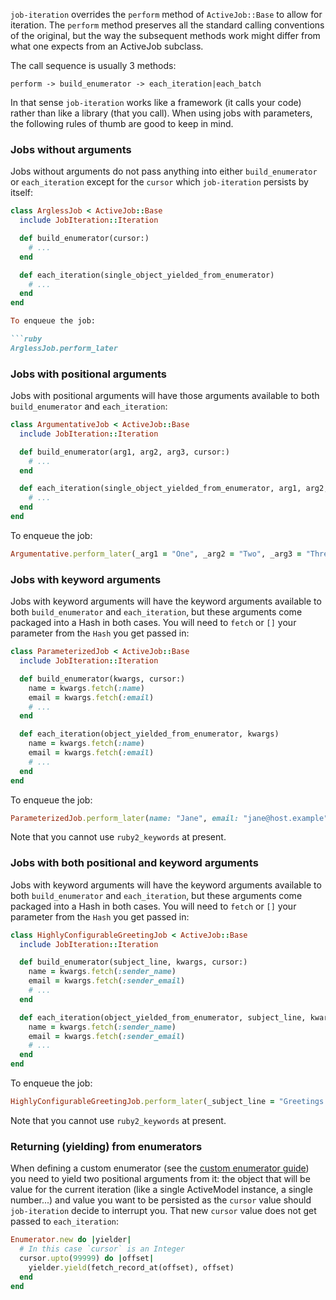 `job-iteration` overrides the `perform` method of `ActiveJob::Base` to allow for iteration. The `perform` method preserves all the standard calling conventions of the original, but the way the subsequent methods work might differ from what one expects from an ActiveJob subclass.

The call sequence is usually 3 methods:

`perform -> build_enumerator -> each_iteration|each_batch`

In that sense `job-iteration` works like a framework (it calls your code) rather than like a library (that you call). When using jobs with parameters, the following rules of thumb are good to keep in mind.

### Jobs without arguments

Jobs without arguments do not pass anything into either `build_enumerator` or `each_iteration` except for the `cursor` which `job-iteration` persists by itself:

```ruby
class ArglessJob < ActiveJob::Base
  include JobIteration::Iteration

  def build_enumerator(cursor:)
    # ...
  end

  def each_iteration(single_object_yielded_from_enumerator)
    # ...
  end
end

To enqueue the job:

```ruby
ArglessJob.perform_later
```

### Jobs with positional arguments

Jobs with positional arguments will have those arguments available to both `build_enumerator` and `each_iteration`:

```ruby
class ArgumentativeJob < ActiveJob::Base
  include JobIteration::Iteration

  def build_enumerator(arg1, arg2, arg3, cursor:)
    # ...
  end

  def each_iteration(single_object_yielded_from_enumerator, arg1, arg2, arg3)
    # ...
  end
end
```

To enqueue the job:

```ruby
Argumentative.perform_later(_arg1 = "One", _arg2 = "Two", _arg3 = "Three")
```

### Jobs with keyword arguments

Jobs with keyword arguments will have the keyword arguments available to both `build_enumerator` and `each_iteration`, but these arguments come packaged into a Hash in both cases. You will need to `fetch` or `[]` your parameter from the `Hash` you get passed in:

```ruby
class ParameterizedJob < ActiveJob::Base
  include JobIteration::Iteration

  def build_enumerator(kwargs, cursor:)
    name = kwargs.fetch(:name)
    email = kwargs.fetch(:email)
    # ...
  end

  def each_iteration(object_yielded_from_enumerator, kwargs)
    name = kwargs.fetch(:name)
    email = kwargs.fetch(:email)
    # ...
  end
end
```

To enqueue the job:

```ruby
ParameterizedJob.perform_later(name: "Jane", email: "jane@host.example")
```

Note that you cannot use `ruby2_keywords` at present.

### Jobs with both positional and keyword arguments

Jobs with keyword arguments will have the keyword arguments available to both `build_enumerator` and `each_iteration`, but these arguments come packaged into a Hash in both cases. You will need to `fetch` or `[]` your parameter from the `Hash` you get passed in:

```ruby
class HighlyConfigurableGreetingJob < ActiveJob::Base
  include JobIteration::Iteration

  def build_enumerator(subject_line, kwargs, cursor:)
    name = kwargs.fetch(:sender_name)
    email = kwargs.fetch(:sender_email)
    # ...
  end

  def each_iteration(object_yielded_from_enumerator, subject_line, kwargs)
    name = kwargs.fetch(:sender_name)
    email = kwargs.fetch(:sender_email)
    # ...
  end
end
```

To enqueue the job:

```ruby
HighlyConfigurableGreetingJob.perform_later(_subject_line = "Greetings everybody!", sender_name: "Jane", sender_email: "jane@host.example")
```

Note that you cannot use `ruby2_keywords` at present.

### Returning (yielding) from enumerators

When defining a custom enumerator (see the [custom enumerator guide](custom-enumerator.md)) you need to yield two positional arguments from it: the object that will be value for the current iteration (like a single ActiveModel instance, a single number...) and value you want to be persisted as the `cursor` value should `job-iteration` decide to interrupt you. That new `cursor` value does not get passed to `each_iteration`:

```ruby
Enumerator.new do |yielder|
  # In this case `cursor` is an Integer
  cursor.upto(99999) do |offset|
    yielder.yield(fetch_record_at(offset), offset)
  end
end
```
